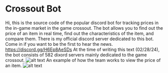 # Crossout Bot
Hi, this is the source code of the popular discord bot for tracking prices in the in-game market in the game crossout. The bot allows you to find out the price of an item in real time, find out the characteristics of the item, and compare them.
There is my official discord server dedicated to this bot. Come in if you want to be the first to hear the news.
https://discord.gg/H6Ep8AeSDs
At the time of writing this text (02/28/24), the bot consists of 582 dixord servers mainly dedicated to the game crossout.
![alt text](https://imgur.com/K8PsvDH.png)
An example of how the team works to view the price of an item.
![alt text](https://imgur.com/XuSr6qr.png)
